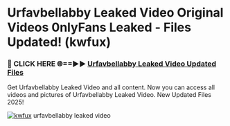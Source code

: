 # Urfavbellabby Leaked Video Original Videos 0nlyFans Leaked - Files Updated! (kwfux)

<h3>🔴 CLICK HERE 🌐==►► <a href="https://tinyurl.com/3hn5wdd3" rel="nofollow">Urfavbellabby Leaked Video Updated Files</a></h3>

Get Urfavbellabby Leaked Video and all content. Now you can access all videos and pictures of Urfavbellabby Leaked Video. New Updated Files 2025!

[![kwfux](https://i.imgur.com/4HnBqBT.gif)](https://tinyurl.com/3hn5wdd3)
urfavbellabby leaked video